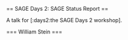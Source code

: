 == SAGE Days 2: SAGE Status Report ==

A talk for [:days2:the SAGE Days 2 workshop].

=== William Stein ===
